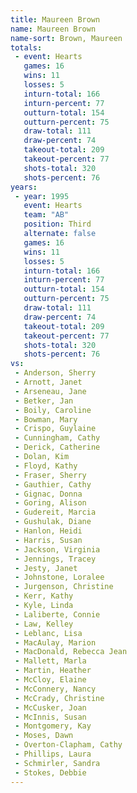 ```yaml
---
title: Maureen Brown
name: Maureen Brown
name-sort: Brown, Maureen
totals:
 - event: Hearts
   games: 16
   wins: 11
   losses: 5
   inturn-total: 166
   inturn-percent: 77
   outturn-total: 154
   outturn-percent: 75
   draw-total: 111
   draw-percent: 74
   takeout-total: 209
   takeout-percent: 77
   shots-total: 320
   shots-percent: 76
years:
 - year: 1995
   event: Hearts
   team: "AB"
   position: Third
   alternate: false
   games: 16
   wins: 11
   losses: 5
   inturn-total: 166
   inturn-percent: 77
   outturn-total: 154
   outturn-percent: 75
   draw-total: 111
   draw-percent: 74
   takeout-total: 209
   takeout-percent: 77
   shots-total: 320
   shots-percent: 76
vs:
 - Anderson, Sherry
 - Arnott, Janet
 - Arseneau, Jane
 - Betker, Jan
 - Boily, Caroline
 - Bowman, Mary
 - Crispo, Guylaine
 - Cunningham, Cathy
 - Derick, Catherine
 - Dolan, Kim
 - Floyd, Kathy
 - Fraser, Sherry
 - Gauthier, Cathy
 - Gignac, Donna
 - Goring, Alison
 - Gudereit, Marcia
 - Gushulak, Diane
 - Hanlon, Heidi
 - Harris, Susan
 - Jackson, Virginia
 - Jennings, Tracey
 - Jesty, Janet
 - Johnstone, Loralee
 - Jurgenson, Christine
 - Kerr, Kathy
 - Kyle, Linda
 - Laliberte, Connie
 - Law, Kelley
 - Leblanc, Lisa
 - MacAulay, Marion
 - MacDonald, Rebecca Jean
 - Mallett, Marla
 - Martin, Heather
 - McCloy, Elaine
 - McConnery, Nancy
 - McCrady, Christine
 - McCusker, Joan
 - McInnis, Susan
 - Montgomery, Kay
 - Moses, Dawn
 - Overton-Clapham, Cathy
 - Phillips, Laura
 - Schmirler, Sandra
 - Stokes, Debbie
---
```

